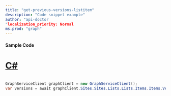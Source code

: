 ```yaml
---
title: "get-previous-versions-listitem"
description: "Code snippet example" 
author: "api-doctor
"localization_priority: Normal
ms.prod: "graph"
--- 
```

#### Sample Code
# [C#](#tab/Csharp)

```C#

GraphServiceClient graphClient = new GraphServiceClient();
var versions = await graphClient.Sites.Sites.Lists.Lists.Items.Items.Versions.Request().GetAsync();

```
